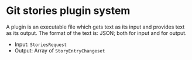 # Git stories plugin system

A plugin is an executable file which gets text as its input and provides text as its output.
The format of the text is: JSON; both for input and for output.

* Input: `StoriesRequest`
* Output: Array of `StoryEntryChangeset`
